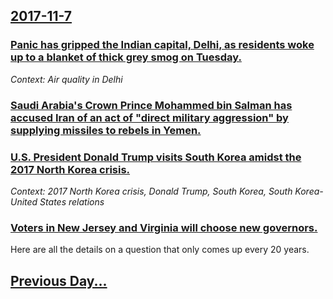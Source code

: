 ## [2017-11-7](/news/2017/11/7/index.md)

### [Panic has gripped the Indian capital, Delhi, as residents woke up to a blanket of thick grey smog on Tuesday. ](/news/2017/11/7/panic-has-gripped-the-indian-capital-delhi-as-residents-woke-up-to-a-blanket-of-thick-grey-smog-on-tuesday.md)
_Context: Air quality in Delhi_

### [Saudi Arabia's Crown Prince Mohammed bin Salman has accused Iran of an act of "direct military aggression" by supplying missiles to rebels in Yemen. ](/news/2017/11/7/saudi-arabia-s-crown-prince-mohammed-bin-salman-has-accused-iran-of-an-act-of-direct-military-aggression-by-supplying-missiles-to-rebels-i.md)
### [U.S. President Donald Trump visits South Korea amidst the 2017 North Korea crisis. ](/news/2017/11/7/u-s-president-donald-trump-visits-south-korea-amidst-the-2017-north-korea-crisis.md)
_Context: 2017 North Korea crisis, Donald Trump, South Korea, South Korea-United States relations_

### [Voters in New Jersey and Virginia will choose new governors. ](/news/2017/11/7/voters-in-new-jersey-and-virginia-will-choose-new-governors.md)
Here are all the details on a question that only comes up every 20 years.

## [Previous Day...](/news/2017/11/6/index.md)

